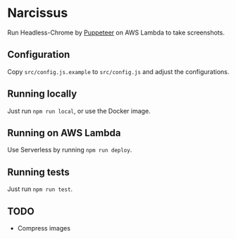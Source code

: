 # Narcissus

Run Headless-Chrome by [Puppeteer](https://github.com/GoogleChrome/puppeteer) on AWS Lambda to take screenshots.

## Configuration

Copy `src/config.js.example` to `src/config.js` and adjust the configurations.

## Running locally

Just run `npm run local`, or use the Docker image.

## Running on AWS Lambda

Use Serverless by running `npm run deploy`.

## Running tests

Just run `npm run test`.

## TODO

* Compress images
